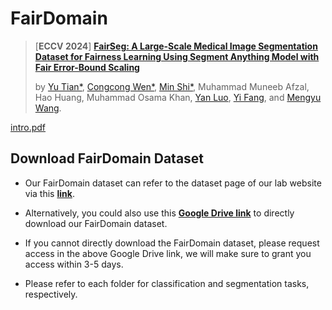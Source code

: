 # FairDomain
> [**ECCV 2024**] [**FairSeg: A Large-Scale Medical Image Segmentation Dataset for Fairness Learning Using Segment Anything Model with Fair Error-Bound Scaling**](https://arxiv.org/pdf/2311.02189.pdf)
>
> by [Yu Tian*](https://yutianyt.com/), [Congcong Wen*](), [Min Shi*](https://shiminxst.github.io/index.html), Muhammad Muneeb Afzal, Hao Huang, Muhammad Osama Khan, [Yan Luo](https://luoyan407.github.io/), [Yi Fang](http://www.tobias-elze.de/), and [Mengyu Wang](https://ophai.hms.harvard.edu/team/dr-wang/).
>
[intro.pdf](https://github.com/user-attachments/files/16181078/intro.pdf)



## Download FairDomain Dataset
* Our FairDomain dataset can refer to the dataset page of our lab website via this [**link**](https://ophai.hms.harvard.edu/datasets/harvard-fairdomain20k).

* Alternatively, you could also use this [**Google Drive link**]() to directly download our FairDomain dataset.

* If you cannot directly download the FairDomain dataset, please request access in the above Google Drive link, we will make sure to grant you access within 3-5 days. 

* Please refer to each folder for classification and segmentation tasks, respectively. 

